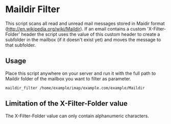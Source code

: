 # Maildir Filter

This script scans all read and unread mail messages stored in Maidir format (http://en.wikipedia.org/wiki/Maildir).
If an email contains a custom 'X-Filter-Folder' header the script uses the value of this custom header to create
a subfolder in the mailbox (if it doesn't exist yet) and moves the message to that subfolder.

## Usage

Place this script anywhere on your server and run it with the full path to Maildir folder of the mailbox you want to filter as parameter.

	maildir_filter /home/example/imap/example.com/example/Maildir

## Limitation of the X-Filter-Folder value

The X-Filter-Folder value can only contain alphanumeric characters.